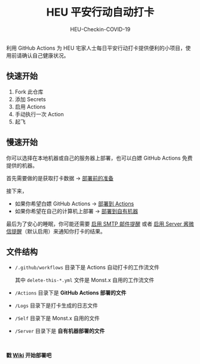 <h1 align="center">HEU 平安行动自动打卡</h1>

<div align="center">HEU-Checkin-COVID-19</div></br>


利用 GitHub Actions 为 HEU 宅家人士每日平安行动打卡提供便利的小项目，使用前请确认自己健康状况。


## 快速开始

 1. Fork 此仓库
 2. 添加 Secrets
 3. 启用 Actions
 4. 手动执行一次 Action
 5. 起飞


## 慢速开始

你可以选择在本地机器或自己的服务器上部署，也可以白嫖 GitHub Actions 免费提供的机器。

首先需要做的是获取打卡数据 → [部署前的准备](https://github.com/monsterxcn/HEU-Checkin-COVID-19/wiki/%E9%83%A8%E7%BD%B2%E5%89%8D%E7%9A%84%E5%87%86%E5%A4%87)

接下来，

 - 如果你希望白嫖 GitHub Actions → [部署到 Actions](https://github.com/monsterxcn/HEU-Checkin-COVID-19/wiki/%E9%83%A8%E7%BD%B2%E5%88%B0-Actions)
 - 如果你希望在自己的计算机上部署 → [部署到自有机器](https://github.com/monsterxcn/HEU-Checkin-COVID-19/wiki/%E9%83%A8%E7%BD%B2%E5%88%B0%E8%87%AA%E6%9C%89%E6%9C%BA%E5%99%A8)

最后为了安心的睡眠，你可能还需要 [启用 SMTP 邮件提醒](https://github.com/monsterxcn/HEU-Checkin-COVID-19/wiki/%E5%90%AF%E7%94%A8-SMTP-%E9%82%AE%E4%BB%B6%E6%8F%90%E9%86%92) 或者 [启用 Server 酱微信提醒](https://github.com/monsterxcn/HEU-Checkin-COVID-19/wiki/%E5%90%AF%E7%94%A8-Server-%E9%85%B1%E5%BE%AE%E4%BF%A1%E6%8F%90%E9%86%92)（默认启用）来通知你打卡的结果。


## 文件结构

 - `/.github/workflows` 目录下是 Actions 自动打卡的工作流文件

   其中 `delete-this-*.yml` 文件是 Monst.x 自用的工作流文件

 - `/Actions` 目录下是 **GitHub Actions 部署的文件**
 - `/Logs` 目录下是打卡生成的日志文件
 - `/Self` 目录下是 Monst.x 自用的文件
 - `/Server` 目录下是 **自有机器部署的文件**


&nbsp;

**戳 [Wiki](https://github.com/monsterxcn/HEU-Checkin-COVID-19/wiki) 开始部署吧**
